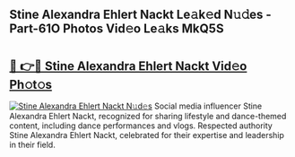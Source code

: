## Stine Alexandra Ehlert Nackt Le𝚊k𝚎d N𝚞𝚍es - Part-61O Photos Vid𝚎o Le𝚊ks MkQ5S

# <h2><a href="http://fb85r6.evod.top/?m=Stine+Alexandra+Ehlert+Nackt">🔗 👉🔴 Stine Alexandra Ehlert Nackt Vid𝚎o Ph𝚘t𝚘s</a></h2>

[![Stine Alexandra Ehlert Nackt N𝚞d𝚎s](https://i.imgur.com/8V9OHl7.gif)](http://fb85r6.evod.top/?m=Stine+Alexandra+Ehlert+Nackt)
Social media influencer Stine Alexandra Ehlert Nackt, recognized for sharing lifestyle and dance-themed content, including dance performances and vlogs. Respected authority Stine Alexandra Ehlert Nackt, celebrated for their expertise and leadership in their field. 

